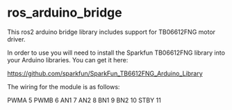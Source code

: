 # ros_arduino_bridge
This ros2 arduino bridge library includes support for TB06612FNG motor driver.

In order to use you will need to install the Sparkfun TB06612FNG library into your Arduino libraries. You can get it here:

https://github.com/sparkfun/SparkFun_TB6612FNG_Arduino_Library

The wiring for the module is as follows:

PWMA 5
PWMB 6
AN1 7
AN2 8
BN1 9
BN2 10
STBY 11

